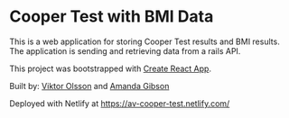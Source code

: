 # Cooper Test with BMI Data

This is a web application for storing Cooper Test results and BMI results.
The application is sending and retrieving data from a rails API.

This project was bootstrapped with [Create React App](https://github.com/facebook/create-react-app).

Built by: [Viktor Olsson](https://github.com/vick3d) and [Amanda Gibson](https://github.com/amandagibson)

Deployed with Netlify at https://av-cooper-test.netlify.com/